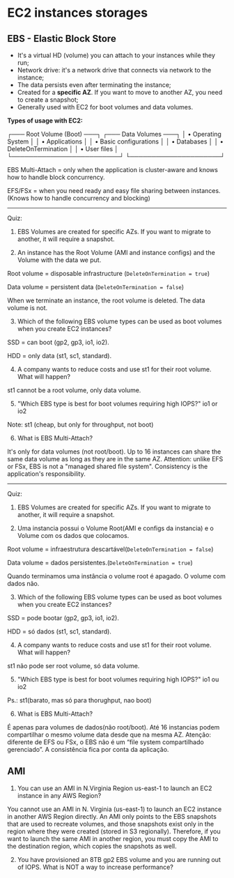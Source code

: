# EC2 instances storages

## EBS - Elastic Block Store

- It's a virtual HD (volume) you can attach to your instances while they run;
- Network drive: it's a network drive that connects via network to the instance;
- The data persists even after terminating the instance;
- Created for a **specific AZ**. If you want to move to another AZ, you need to create a snapshot;
- Generally used with EC2 for boot volumes and data volumes.

**Types of usage with EC2:**


┌─── Root Volume (Boot) ───┐    ┌─── Data Volumes ───┐
│ • Operating System       │    │ • Applications      │
│ • Basic configurations   │    │ • Databases         │
│ • DeleteOnTermination    │    │ • User files        │
└─────────────────────────┘    └─────────────────────┘









EBS Multi-Attach = only when the application is cluster-aware and knows how to handle block concurrency.

EFS/FSx = when you need ready and easy file sharing between instances. (Knows how to handle concurrency and blocking)

---

Quiz:

1. EBS Volumes are created for specific AZs. If you want to migrate to another, it will require a snapshot.

2. An instance has the Root Volume (AMI and instance configs) and the Volume with the data we put.

Root volume = disposable infrastructure (`DeleteOnTermination = true`)

Data volume = persistent data (`DeleteOnTermination = false`)

When we terminate an instance, the root volume is deleted. The data volume is not.

3. Which of the following EBS volume types can be used as boot volumes when you create EC2 instances?

SSD = can boot (gp2, gp3, io1, io2).

HDD = only data (st1, sc1, standard).


4. A company wants to reduce costs and use st1 for their root volume. What will happen?

st1 cannot be a root volume, only data volume.

5. "Which EBS type is best for boot volumes requiring high IOPS?"
io1 or io2

Note: st1 (cheap, but only for throughput, not boot)

6. What is EBS Multi-Attach?

It's only for data volumes (not root/boot). Up to 16 instances can share the same data volume as long as they are in the same AZ. Attention: unlike EFS or FSx, EBS is not a "managed shared file system". Consistency is the application's responsibility.

---

Quiz:

1. EBS Volumes are created for specific AZs. If you want to migrate to another, it will require a snapshot.

2. Uma instancia possui o Volume Root(AMI e configs da instancia) e o Volume com os dados que colocamos. 

Root volume = infraestrutura descartável(`DeleteOnTermination = false`)

Data volume = dados persistentes.(`DeleteOnTermination = true`)

Quando terminamos uma instância o volume root é apagado. O volume com dados não.

3. Which of the following EBS volume types can be used as boot volumes when you create EC2 instances?

SSD = pode bootar (gp2, gp3, io1, io2).

HDD = só dados (st1, sc1, standard).


4. A company wants to reduce costs and use st1 for their root volume. What will happen?

st1 não pode ser root volume, só data volume.

5. "Which EBS type is best for boot volumes requiring high IOPS?"
io1 ou io2

Ps.: st1(barato, mas só para thorughput, nao boot)

6. What is EBS Multi-Attach?

É apenas para volumes de dados(não root/boot). Até 16 instancias podem compartilhar o mesmo volume data desde que na mesma AZ. Atenção: diferente de EFS ou FSx, o EBS não é um “file system compartilhado gerenciado”. A consistência fica por conta da aplicação.



## AMI

1. You can use an AMI in N.Virginia Region us-east-1 to launch an EC2 instance in any AWS Region?

You cannot use an AMI in N. Virginia (us-east-1) to launch an EC2 instance in another AWS Region directly. An AMI only points to the EBS snapshots that are used to recreate volumes, and those snapshots exist only in the region where they were created (stored in S3 regionally). Therefore, if you want to launch the same AMI in another region, you must copy the AMI to the destination region, which copies the snapshots as well.

2. You have provisioned an 8TB gp2 EBS volume and you are running out of IOPS. What is NOT a way to increase performance?

